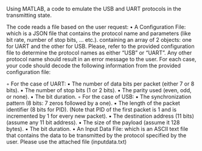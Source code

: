 Using MATLAB, a code to emulate the USB and UART protocols in the transmitting state. 

The code reads a file based on the user request:
• A Configuration File: which is a JSON file that contains the protocol name and parameters
(like bit rate, number of stop bits, … etc.). 
containing an array of 2 objects: one for UART and the other for USB. Please, refer to the
provided configuration file to determine the protocol names as either “USB” or “UART”. Any
other protocol name should result in an error message to the user. For each case, your code should
decode the following information from the provided configuration file:

◦ For the case of UART:
▪ The number of data bits per packet (either 7 or 8 bits).
▪ The number of stop bits (1 or 2 bits).
▪ The parity used (even, odd, or none).
▪ The bit duration.
◦ For the case of USB:
▪ The synchronization pattern (8 bits: 7 zeros followed by a one).
▪ The length of the packet identifier (8 bits for PID).
(Note that PID of the first packet is 1 and is incremented by 1 for every new packet).
▪ The destination address (11 bits) (assume any 11 bit address).
▪ The size of the payload (assume it 128 bytes).
▪ The bit duration.
• An Input Data File: which is an ASCII text file that contains the data to be transmitted by
the protocol specified by the user. Please use the attached file (inputdata.txt)
 
